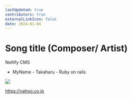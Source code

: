 ```yaml
---
lastUpdated: true
contributors: true
externalLinkIcon: false
date: 2024-01-04
---
```

# Song title (Composer/ Artist)

N﻿etlify CMS

* MyName
  -﻿ Takaharu
  -﻿ Ruby on rails

![](/media/10.jpg)



<https://yahoo.co.jp>
